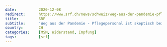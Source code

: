 ```yaml
---
date:          2020-12-08
redirect:      https://www.srf.ch/news/schweiz/weg-aus-der-pandemie-pflegepersonal-ist-skeptisch-bei-corona-impfung
title:         SRF
subtitle:      'Weg aus der Pandemie - Pflegepersonal ist skeptisch bei Corona-Impfung'
country:       CH
categories:    [MSM, Widerstand, Impfung]
tags:          [srf]
---
```


